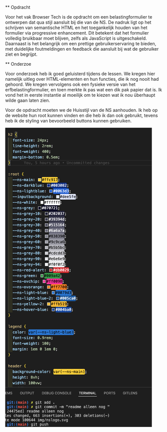 ** Opdracht

Voor het vak Browser Tech is de opdracht om een belastingformulier te ontwerpen dat qua stijl aansluit bij die van de NS. De nadruk ligt op het schrijven van semantische HTML en het toegankelijk houden van het formulier via progressive enhancement. Dit betekent dat het formulier volledig bruikbaar moet blijven, zelfs als JavaScript is uitgeschakeld. Daarnaast is het belangrijk om een prettige gebruikerservaring te bieden, met duidelijke foutmeldingen en feedback die aansluit bij wat de gebruiker ziet en begrijpt.

** Onderzoe

Voor onderzoek heb ik goed geluisterd tijdens de lessen. We kregen hier namelijk uitleg over HTML-elementen en hun functies, die ik nog nooit had gehoord. We kregen vervolgens ook een fysieke versie van het erfbelastingformulier, en toen merkte ik pas wat een dik pak papier dat is. Ik vond het in eerste instantie al moeilijk om te kiezen wat ik nou überhaupt wilde gaan laten zien.

Voor de opdracht moeten we de Huisstijl van de NS aanhouden. Ik heb op de website hun root kunnen vinden en die heb ik dan ook gebruikt, tevens heb ik de styling van bevoorbeeld buttons kunnen gebruiken.

![NS root](./img/ss1.png)

